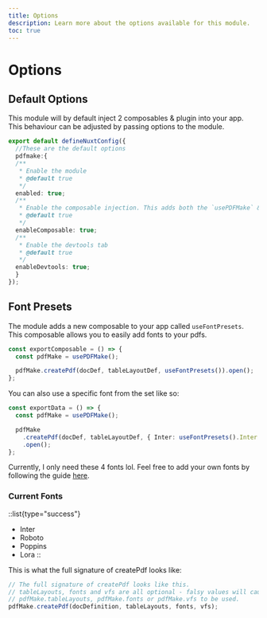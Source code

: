 ```yaml
---
title: Options
description: Learn more about the options available for this module.
toc: true
---
```


# Options

## Default Options

This module will by default inject 2 composables & plugin into your app. This behaviour can be adjusted by passing options to the module.

```ts [nuxt.config.js]
export default defineNuxtConfig({
  //These are the default options
  pdfmake:{
  /**
   * Enable the module
   * @default true
   */
  enabled: true;
  /**
   * Enable the composable injection. This adds both the `usePDFMake` & `useFontPresets` composables
   * @default true
   */
  enableComposable: true;
  /**
   * Enable the devtools tab
   * @default true
   */
  enableDevtools: true;
  }
});
```

## Font Presets

The module adds a new composable to your app called `useFontPresets`. This composable allows you to easily add fonts to your pdfs.

```ts
const exportComposable = () => {
  const pdfMake = usePDFMake();

  pdfMake.createPdf(docDef, tableLayoutDef, useFontPresets()).open();
};
```

You can also use a specific font from the set like so:

```ts
const exportData = () => {
  const pdfMake = usePDFMake();

  pdfMake
    .createPdf(docDef, tableLayoutDef, { Inter: useFontPresets().Inter })
    .open();
};
```

Currently, I only need these 4 fonts lol. Feel free to add your own fonts by following the guide [here](https://pdfmake.github.io/docs/0.1/fonts/custom-fonts-client-side/vfs/#2-assign-pdfmakefonts-in-your-javascript).

### Current Fonts

::list{type="success"}

- Inter
- Roboto
- Poppins
- Lora
  ::

This is what the full signature of createPdf looks like:

```ts
// The full signature of createPdf looks like this.
// tableLayouts, fonts and vfs are all optional - falsy values will cause
// pdfMake.tableLayouts, pdfMake.fonts or pdfMake.vfs to be used.
pdfMake.createPdf(docDefinition, tableLayouts, fonts, vfs);
```
